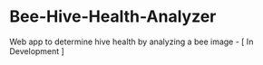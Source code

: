 # Bee-Hive-Health-Analyzer
Web app to determine hive health by analyzing a bee image - [ In Development ]
